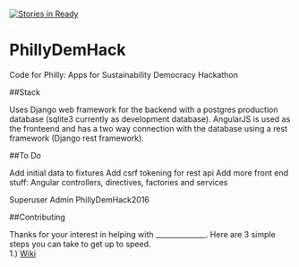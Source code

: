 [![Stories in Ready](https://badge.waffle.io/BayoAdejare/PhillyDemHack.png?label=ready&title=Ready)](https://waffle.io/BayoAdejare/PhillyDemHack)
# PhillyDemHack
Code for Philly: Apps for Sustainability Democracy Hackathon

##Stack

Uses Django web framework for the backend with a postgres production database (sqlite3 currently as development database). 
AngularJS is used as the fronteend and has a two way connection with the database using a rest framework (Django rest framework).

##To Do

 Add initial data to fixtures
 Add csrf tokening for rest api
 Add more front end stuff: Angular controllers, directives, factories and services



Superuser
Admin
PhillyDemHack2016

##Contributing

Thanks for your interest in helping with ______________.
Here are 3 simple steps you can take to get up to speed.  
1.) [Wiki](https://github.com/BayoAdejare/PhillyDemHack/wiki)

